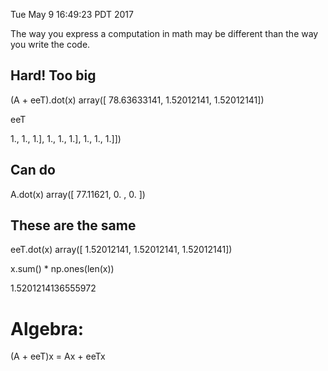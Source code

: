 Tue May  9 16:49:23 PDT 2017

The way you express a computation in math may be different than the way you
write the code.

## Hard! Too big

(A + eeT).dot(x)
array([ 78.63633141,   1.52012141,   1.52012141])

eeT

1.,  1.,  1.],
1.,  1.,  1.],
1.,  1.,  1.]])

## Can do

A.dot(x)
array([ 77.11621,   0.     ,   0.     ])

## These are the same

eeT.dot(x)
array([ 1.52012141,  1.52012141,  1.52012141])

x.sum() * np.ones(len(x))

1.5201214136555972

# Algebra:

(A + eeT)x = Ax + eeTx
